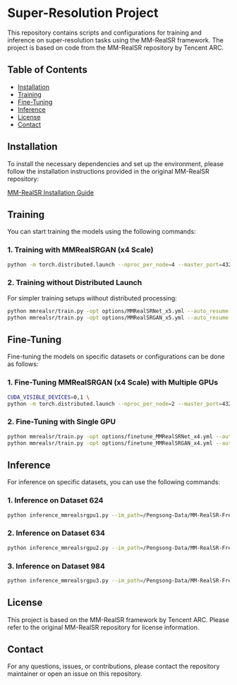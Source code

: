 # Super-Resolution Project

This repository contains scripts and configurations for training and inference on super-resolution tasks using the MM-RealSR framework. The project is based on code from the MM-RealSR repository by Tencent ARC.

## Table of Contents

- [Installation](#installation)
- [Training](#training)
- [Fine-Tuning](#fine-tuning)
- [Inference](#inference)
- [License](#license)
- [Contact](#contact)

## Installation

To install the necessary dependencies and set up the environment, please follow the installation instructions provided in the original MM-RealSR repository:

[MM-RealSR Installation Guide](https://github.com/TencentARC/MM-RealSR.git)

## Training

You can start training the models using the following commands:

### 1. Training with MMRealSRGAN (x4 Scale)

```bash
python -m torch.distributed.launch --nproc_per_node=4 --master_port=4321 mmrealsr/train.py -opt options/MMRealSRGAN_x4.yml --launcher pytorch --auto_resume
```

### 2. Training without Distributed Launch

For simpler training setups without distributed processing:

```bash
python mmrealsr/train.py -opt options/MMRealSRNet_x5.yml --auto_resume
python mmrealsr/train.py -opt options/MMRealSRGAN_x5.yml --auto_resume
```

## Fine-Tuning

Fine-tuning the models on specific datasets or configurations can be done as follows:

### 1. Fine-Tuning MMRealSRGAN (x4 Scale) with Multiple GPUs

```bash
CUDA_VISIBLE_DEVICES=0,1 \
python -m torch.distributed.launch --nproc_per_node=2 --master_port=4321 mmrealsr/train.py -opt options/finetune_MMRealSRGAN_x4.yml --launcher pytorch --auto_resume
```

### 2. Fine-Tuning with Single GPU

```bash
python mmrealsr/train.py -opt options/finetune_MMRealSRNet_x4.yml --auto_resume
python mmrealsr/train.py -opt options/finetune_MMRealSRGAN_x4.yml --auto_resume
```

## Inference

For inference on specific datasets, you can use the following commands:

### 1. Inference on Dataset 624

```bash
python inference_mmrealsrgpu1.py --im_path=/Pengsong-Data/MM-RealSR-Frelu/datasets/mutant_embryo_JAC624/Mutant-worm-50um_624_YA --res_path=/Pengsong-Data/Mutant-worm-50um_624_YA_SR/
```

### 2. Inference on Dataset 634

```bash
python inference_mmrealsrgpu2.py --im_path=/Pengsong-Data/MM-RealSR-Frelu/datasets/mutant_embryo_JAC634/Mutant-worm-50um_634_YA --res_path=/Pengsong-Data/Mutant-worm-50um_634_YA_SR/
```

### 3. Inference on Dataset 984

```bash
python inference_mmrealsrgpu3.py --im_path=/Pengsong-Data/MM-RealSR-Frelu/datasets/mutant_embryo_JAC984/Mutant-worm-50um_984_YA --res_path=/Pengsong-Data/Mutant-worm-50um_984_YA_SR/
```

## License

This project is based on the MM-RealSR framework by Tencent ARC. Please refer to the original MM-RealSR repository for license information.

## Contact

For any questions, issues, or contributions, please contact the repository maintainer or open an issue on this repository.

